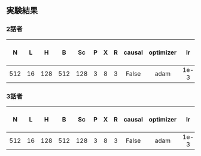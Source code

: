 ## 実験結果
### 2話者
| N | L | H | B | Sc | P | X | R | causal | optimizer | lr | SI-SDRi [dB] | SDRi [dB] | PESQ |
| :---: | :---: | :---: | :---: | :---: | :---: | :---: | :---: | :---: | :---: | :---: | :---: | :---: | :---: |
| 512 | 16 | 128 | 512 | 128 | 3 | 8 | 3 | False | adam | 1e-3 | 15.6 |  | 3.29 |

### 3話者
| N | L | H | B | Sc | P | X | R | causal | optimizer | lr | SI-SDRi [dB] | SDRi [dB] | PESQ |
| :---: | :---: | :---: | :---: | :---: | :---: | :---: | :---: | :---: | :---: | :---: | :---: | :---: | :---: |
| 512 | 16 | 128 | 512 | 128 | 3 | 8 | 3 | False | adam | 1e-3 |  |  |  |